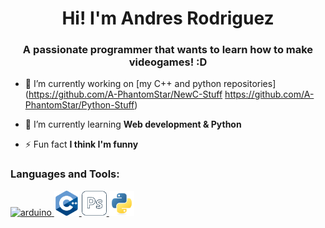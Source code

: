 <h1 align="center">Hi! I'm Andres Rodriguez</h1>
<h3 align="center">A passionate programmer that wants to learn how to make videogames! :D</h3>

- 🔭 I’m currently working on [my C++ and python repositories](https://github.com/A-PhantomStar/NewC-Stuff https://github.com/A-PhantomStar/Python-Stuff)

- 🌱 I’m currently learning **Web development & Python**

- ⚡ Fun fact **I think I'm funny**


<h3 align="left">Languages and Tools:</h3>
<p align="left"> <a href="https://www.arduino.cc/" target="_blank" rel="noreferrer"> <img src="https://cdn.worldvectorlogo.com/logos/arduino-1.svg" alt="arduino" width="40" height="40"/> </a> <a href="https://www.w3schools.com/cpp/" target="_blank" rel="noreferrer"> <img src="https://raw.githubusercontent.com/devicons/devicon/master/icons/cplusplus/cplusplus-original.svg" alt="cplusplus" width="40" height="40"/> </a> <a href="https://www.photoshop.com/en" target="_blank" rel="noreferrer"> <img src="https://raw.githubusercontent.com/devicons/devicon/master/icons/photoshop/photoshop-line.svg" alt="photoshop" width="40" height="40"/> </a> <a href="https://www.python.org" target="_blank" rel="noreferrer"> <img src="https://raw.githubusercontent.com/devicons/devicon/master/icons/python/python-original.svg" alt="python" width="40" height="40"/> </a> </p>
